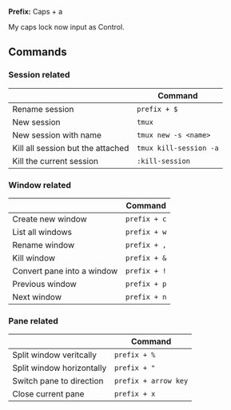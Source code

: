 **Prefix:** Caps + a

My caps lock now input as Control.

## Commands
### Session related

|                                   | **Command**            |
| --------------------------------- | ---------------------- |
| Rename session                    | `prefix + $`           |
| New session                       | `tmux`                 |
| New session with name             | `tmux new -s <name>`   |
| Kill all session but the attached | `tmux kill-session -a` |
| Kill the current session          | `:kill-session`        |
### Window related

|                            | **Command**  |
| -------------------------- | ------------ |
| Create new window          | `prefix + c` |
| List all windows           | `prefix + w` |
| Rename window              | `prefix + ,` |
| Kill window                | `prefix + &` |
| Convert pane into a window | `prefix + !` |
| Previous window            | `prefix + p` |
| Next window                | `prefix + n` |
### Pane related

|                           | **Command**          |
| ------------------------- | -------------------- |
| Split window veritcally   | `prefix + %`         |
| Split window horizontally | `prefix + "`         |
| Switch pane to direction  | `prefix + arrow key` |
| Close current pane        | `prefix + x`         |
